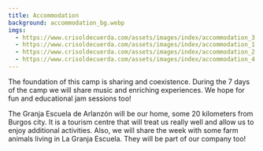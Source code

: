 ```yaml
---
title: Accommodation
background: accommodation_bg.webp
imgs:
  - https://www.crisoldecuerda.com/assets/images/index/accommodation_3.webp
  - https://www.crisoldecuerda.com/assets/images/index/accommodation_1.webp
  - https://www.crisoldecuerda.com/assets/images/index/accommodation_2.webp
  - https://www.crisoldecuerda.com/assets/images/index/accommodation_4.webp
---
```


The foundation of this camp is sharing and coexistence. During the 7 days of the camp we will share music and enriching experiences. We hope for fun and educational jam sessions too!

The Granja Escuela de Arlanzón will be our home, some 20 kilometers from Burgos city. It is a tourism centre that will treat us really well and allow us to enjoy additional activities. Also, we will share the week with some farm animals living in La Granja Escuela. They will be part of our company too!
